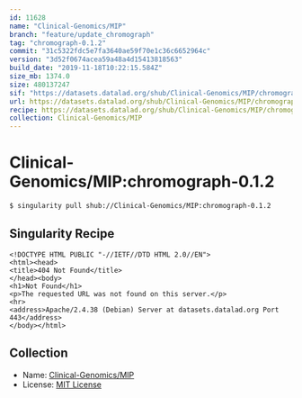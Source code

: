 ```yaml
---
id: 11628
name: "Clinical-Genomics/MIP"
branch: "feature/update_chromograph"
tag: "chromograph-0.1.2"
commit: "31c5322fdc5e7fa3640ae59f70e1c36c6652964c"
version: "3d52f0674acea59a48a4d15413818563"
build_date: "2019-11-18T10:22:15.584Z"
size_mb: 1374.0
size: 480137247
sif: "https://datasets.datalad.org/shub/Clinical-Genomics/MIP/chromograph-0.1.2/2019-11-18-31c5322f-3d52f067/3d52f0674acea59a48a4d15413818563.sif"
url: https://datasets.datalad.org/shub/Clinical-Genomics/MIP/chromograph-0.1.2/2019-11-18-31c5322f-3d52f067/
recipe: https://datasets.datalad.org/shub/Clinical-Genomics/MIP/chromograph-0.1.2/2019-11-18-31c5322f-3d52f067/Singularity
collection: Clinical-Genomics/MIP
---
```


# Clinical-Genomics/MIP:chromograph-0.1.2

```bash
$ singularity pull shub://Clinical-Genomics/MIP:chromograph-0.1.2
```

## Singularity Recipe

```singularity
<!DOCTYPE HTML PUBLIC "-//IETF//DTD HTML 2.0//EN">
<html><head>
<title>404 Not Found</title>
</head><body>
<h1>Not Found</h1>
<p>The requested URL was not found on this server.</p>
<hr>
<address>Apache/2.4.38 (Debian) Server at datasets.datalad.org Port 443</address>
</body></html>
```

## Collection

 - Name: [Clinical-Genomics/MIP](https://github.com/Clinical-Genomics/MIP)
 - License: [MIT License](https://api.github.com/licenses/mit)

